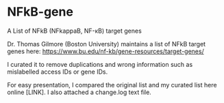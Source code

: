 # NFkB-gene
A List of NFkB (NFkappaB, NF-κB) target genes

Dr. Thomas Gilmore (Boston University) maintains a list of NFkB target genes here:
https://www.bu.edu/nf-kb/gene-resources/target-genes/

I curated it to remove duplications and wrong information such as mislabelled access IDs or gene IDs.

For easy presentation, I compared the original list and my curated list here online [LINK]. I also attached a change.log text file.
